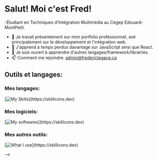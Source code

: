 # Salut! Moi c'est Fred!

 -Étudiant en Techniques d'Intégration Multimédia au Cégep Edouard-MontPetit.

 
- 🔭 Je travail présentement sur mon portfolio professionnel, axé principalement sur le développement et l'intégration web.
- 🌱 J'apprend à temps perdus davantage sur JavaScript ainsi que React.
- 👯 Je suis ouvert à apprendre d'autres langages/framework/librairies.
- 📫 Comment me rejoindre: admin@fredericlagace.ca

## **Outils et langages:**

### Mes langages:
[![My Skills](https://skillicons.dev/icons?i=html,css,sass,js,)](https://skillicons.dev)

### Mes logiciels:
[![My softwares](https://skillicons.dev/icons?i=ae,blender,figma,github,ai,vscode,webstorm,)](https://skillicons.dev)

### Mes autres outils:
[![What I use](https://skillicons.dev/icons?i=discord,gmail,linkedin,netlify,nodejs,npm,)](https://skillicons.dev)

-->
